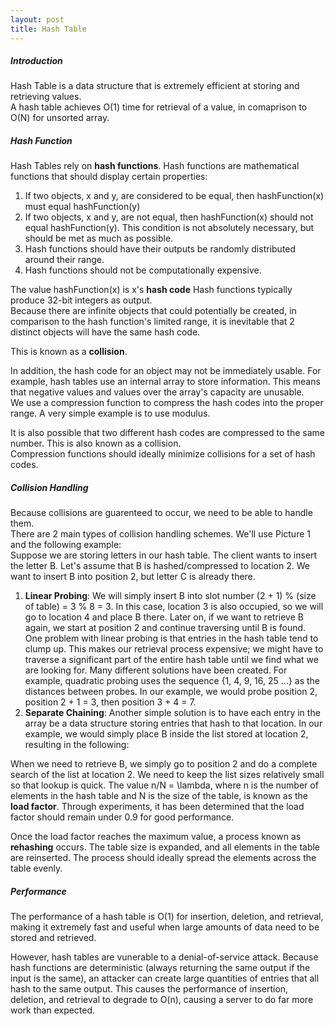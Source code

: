 ```yaml
---
layout: post
title: Hash Table
---
```

##### Introduction
Hash Table is a data structure that is extremely efficient at storing and retrieving values.  
A hash table achieves O(1) time for retrieval of a value, in comaprison to O(N) for unsorted array.  

##### Hash Function
Hash Tables rely on **hash functions**. Hash functions are mathematical functions that should display certain properties:   
1. If two objects, x and y, are considered to be equal, then hashFunction(x) must equal hashFunction(y)
2. If two objects, x and y, are not equal, then hashFunction(x) should not equal hashFunction(y). This condition is not absolutely necessary, but should be met as much as possible.  
3. Hash functions should have their outputs be randomly distributed around their range.
4. Hash functions should not be computationally expensive.

The value hashFunction(x) is x's **hash code**
Hash functions typically produce 32-bit integers as output.  
Because there are infinite objects that could potentially be created, in comparison to the hash function's limited range, it is inevitable that 2 distinct objects will have the same hash code.  

This is known as a **collision**.  

In addition, the hash code for an object may not be immediately usable. For example, hash tables use an internal array to store information. This means that negative values and values over the array's capacity are unusable.  
We use a compression function to compress the hash codes into the proper range. A very simple example is to use modulus. 

It is also possible that two different hash codes are compressed to the same number. This is also known as a collision.  
Compression functions should ideally minimize collisions for a set of hash codes.  

##### Collision Handling
Because collisions are guarenteed to occur, we need to be able to handle them.  
There are 2 main types of collision handling schemes. We'll use Picture 1 and the following example:  
Suppose we are storing letters in our hash table. The client wants to insert the letter B. Let's assume that B is hashed/compressed to location 2. We want to insert B into position 2, but letter C is already there.
1. **Linear Probing**: We will simply insert B into slot number (2 + 1) % (size of table) = 3 % 8 = 3. In this case, location 3 is also occupied, so we will go to location 4 and place B there. Later on, if we want to retrieve B again, we start at position 2 and continue traversing until B is found.   
One problem with linear probing is that entries in the hash table tend to clump up. This makes our retrieval process expensive; we might have to traverse a significant part of the entire hash table until we find what we are looking for. Many different solutions have been created. For example, quadratic probing uses the sequence {1, 4, 9, 16, 25 ...} as the distances between probes. In our example, we would probe position 2, position 2 + 1 = 3, then position 3 + 4 = 7.
2. **Separate Chaining**: Another simple solution is to have each entry in the array be a data structure storing entries that hash to that location. In our example, we would simply place B inside the list stored at location 2, resulting in the following: 


  When we need to retrieve B, we simply go to position 2 and do a complete search of the list at location 2. We need to keep the list     sizes relatively small so that lookup is quick. The value n/N = \lambda, where n is the number of elements in the hash table and N is   the size of the table, is known as the **load factor**. Through experiments, it has been determined that the load factor should remain   under 0.9 for good performance. 

Once the load factor reaches the maximum value, a process known as **rehashing** occurs. The table size is expanded, and all elements in the table are reinserted. The process should ideally spread the elements across the table evenly.  

##### Performance
The performance of a hash table is O(1) for insertion, deletion, and retrieval, making it extremely fast and useful when large amounts of data need to be stored and retrieved.

However, hash tables are vunerable to a denial-of-service attack. Because hash functions are deterministic (always returning the same output if the input is the same), an attacker can create large quantities of entries that all hash to the same output. This causes the performance of insertion, deletion, and retrieval to degrade to O(n), causing a server to do far more work than expected. 

